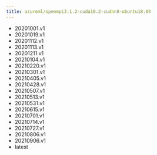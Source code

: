 ```yaml
---
title: azureml/openmpi3.1.2-cuda10.2-cudnn8-ubuntu18.04
---
```

- 20201001.v1
- 20201019.v1
- 20201112.v1
- 20201113.v1
- 20201211.v1
- 20210104.v1
- 20210220.v1
- 20210301.v1
- 20210405.v1
- 20210428.v1
- 20210507.v1
- 20210513.v1
- 20210531.v1
- 20210615.v1
- 20210701.v1
- 20210714.v1
- 20210727.v1
- 20210806.v1
- 20210906.v1
- latest
